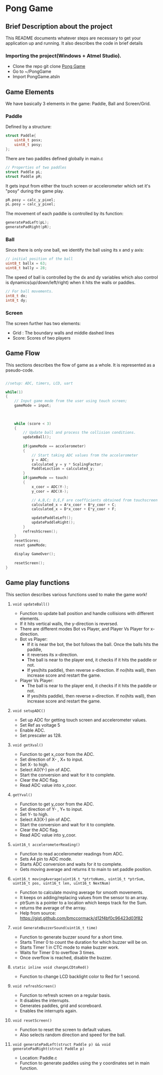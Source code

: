 # Pong Game #

## Brief Description about the project ##

This README documents whatever steps are necessary to get your application up and running. It also describes the code in brief details

### Importing the project(Windows + Atmel Studio). ###

* Clone the repo git clone [Pong Game](git@bitbucket.org:ritvik_sadana/ese519_pong.git)
* Go to ~/PongGame
* Import PongGame.atsln

## Game Elements ##

We have basically 3 elements in the game: Paddle, Ball and Screen/Grid.

### Paddle ###

Defined by a structure: 

```cpp
struct Paddle{
	uint8_t posx;
	uint8_t posy;
};
```

There are two paddles defined globally in main.c
```cpp
// Properties of two paddles
struct Paddle pL;
struct Paddle pR;
```
It gets input from either the touch screen or accelerometer which set it's "posy" during the game play.

```cpp
pR.posy = calc_y_pixel;
pL.posy = calc_y_pixel;
```

The movement of each paddle is controlled by its function:
```cpp
generatePadLeft(pL);
generatePadRight(pR);
```

### Ball ###

Since there is only one ball, we identify the ball using its x and y axis:
```cpp
// initial position of the ball
uint8_t ballx = 63;
uint8_t bally = 28;
```

The speed of ball is controlled by the dx and dy variables which also control is dynamics(up/down/left/right) when it hits the walls or paddles.
```cpp
// For ball movements.
int8_t dx;
int8_t dy;
```

### Screen ###

The screen further has two elements:
 
* Grid : The boundary walls and middle dashed lines
* Score: Scores of two players

## Game Flow ##

This sections describes the flow of game as a whole. It is represented as a pseudo-code.
```cpp

//setup: ADC, timers, LCD, uart

while(1)
{
	// Input game mode from the user using touch screen;
	gameMode = input;
	
	
	
	while (score < 3)
	{
		// Update ball and process the collision conditions.
		updateBall();
		
		if(gameMode == accelerometer)
		{
			// Start taking ADC values from the accelerometer
			y = ADC;
			calculated_y = y * ScalingFactor;
			PaddleLoction = calculated_y;
		}
		if(gameMode == touch)
		{
			x_coor = ADC(Y-);
			y_coor = ADC(X-);

			// A,B,C; D,E,F are coefficients obtained from touchscreen calibration
			calculated_x = A*x_coor + B*y_coor + C;
			calculated_x = D*x_coor + E*y_coor + F;

			updatePaddleLeft();
			updatePaddleRight();
		}
		refreshScreen();
	}
	resetScores;
	reset gameMode;
	
	display GameOver();
	
	resetScreen();
}
```
 
## Game play functions ##

This section describes various functions used to make the game work!

1. ```void updateBall()```
	* Function to update ball position and handle collisions with different elements.
	* If it hits vertical walls, the y-direction is reversed.
	* There are different modes Bot vs Player, and Player Vs Player for x-direction.
	* Bot vs Player:
		* If it is near the bot, the bot follows the ball. Once the balls hits the paddle,
		* it reverses its x-direction.
		* The ball is near to the player end, it checks if it hits the paddle or not.
		* If yes(hits paddle), then reverse x-direction. If no(hits wall), then increase score and restart the game.
	* Player Vs Player:
		* The ball is near to the player end, it checks if it hits the paddle or not.
		* If yes(hits paddle), then reverse x-direction. If no(hits wall), then increase score and restart the game.
		
2. ```void setupADC()```
	* Set up ADC for getting touch screen and accelerometer values.
	* Set Ref as voltage 5
	* Enable ADC.
	* Set prescaler as 128.

3. ```void getXval()```
	* Function to get x_coor from the ADC.
	* Set direction of X- , X+ to input.
	* Set X- to high.
	* Select A0(Y-) pin of ADC.
	* Start the conversion and wait for it to complete.
	* Clear the ADC flag.
	* Read ADC value into x_coor.

4. ```getYval()```
	* Function to get y_coor from the ADC.
	* Set direction of Y- , Y+ to input.
	* Set Y- to high.
	* Select A3(X-) pin of ADC.
	* Start the conversion and wait for it to complete.
	* Clear the ADC flag.
	* Read ADC value into y_coor.

5. ```uint16_t accelerometerReading()```
	* Function to read accelerometer readings from ADC.
	* Sets A4 pin to ADC mode.
	* Starts ADC conversion and waits for it to complete.
	* Gets moving average and returns it to main to set paddle position.

6. ```uint16_t movingAverage(uint16_t *ptrtoNums, uint16_t *ptrSum, uint16_t pos, uint16_t len, uint16_t NextNum)```
	* Function to calculate moving average for smooth movements.
	* It keeps on adding/replacing values from the sensor to an array.
	* ptrSum is a pointer to a location which keeps track for the Sum.
	* returns the average of the arrray.
	* Help from source: https://gist.github.com/bmccormack/d12f4bf0c96423d03f82
	
7. ```void GenerateBuzzerSound(uint16_t time)```
	* Function to generate buzzer sound for a short time.
	* Starts Timer 0 to count the duration for which buzzer will be on.
	* Starts Timer 1 in CTC mode to make buzzer work.
	* Waits for Timer 0 to overflow 3 times.
	* Once overflow is reached, disable the buzzer.

8. ```static inline void changeLCDtoRed()```
	* Function to change LCD backlight color to Red for 1 second.

9. ```void refreshScreen()```
	* Function to refresh screen on a regular basis.
	* It disables the interrupts.
	* Generates paddles, grid and scoreboard.
	* Enables the interrupts again.

10. ```void resetScreen()```
	* Function to reset the screen to default values. 
	* Also selects random direction and speed for the ball.

11. ```void generatePadLeft(struct Paddle p) && void generatePadRight(struct Paddle p)```
	* Location: Paddle.c
	* Function to generate paddles using the y coordinates set in main function.
	




